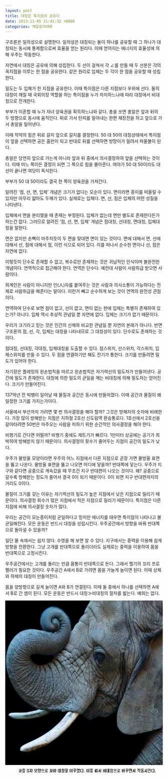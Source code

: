 ```yaml
---
layout: post
title: 대칭은 특이점의 공유다
date: 2013-11-05 21:41:32 +0900
categories: 깨달음의대화
---
```

  


구조론은 일의성으로 설명한다. 일의성은 대칭되는 둘이 하나를 공유할 때 그 하나가 대칭되는 동시에 통제함으로써 효율을 얻는 원리다. 이때 얻어지는 에너지의 효율성에 의해 우주는 작동한다. 


  


자연에서 대칭은 공유에 의해 성립한다. 두 선이 걸쳐서 각 ∠를 만들 때 두 선분은 각의 꼭지점을 이루는 한 점을 공유한다. 같은 원리로 입체는 두 각이 한 점을 공유할 때 성립한다. 


  


밀도는 두 입체가 한 지점을 공유한다. 이때 특이점은 다른 지점보다 우위에 선다. 둘의 대칭이 깨질 때 국회의장 역할을 하는 특이점을 누가 차지하느냐에 따라 대칭에서 비대칭으로 전개한다. 


  


부부가 이혼할 때 누가 자녀 양육권을 획득하느냐와 같다. 총을 쏘면 총알은 앞과 뒤의 두 방향으로 동시에 움직인다. 뒤로 가서 탄피를 밀어내는 한편 재장전을 하고 앞으로 가서 총알을 밀어낸다. 


  


이때 작약의 힘은 뒤로 갈지 앞으로 갈지를 결정한다. 50 대 50의 대칭상태에서 특이점이 앞을 선택하면 공은 홈런이 되고 반대로 뒤를 선택하면 방망이가 밀려서 파울볼이 된다. 


  


총알은 당연히 앞으로 가는게 아니라 앞과 뒤 중에서 의사결정하여 앞을 선택하는 것이다. 이때 어느 쪽이든 결정이 되면 그 쪽으로 힘을 몰아준다. 여야가 50 대 50이라도 대선이 끝나면 여당이 독식한다. 


  


부부가 50 대 50이라도 결국 한 쪽이 양육권을 가져간다. 


  


알려진 ‘점, 선, 면, 입체’ 개념은 크기가 없다는 모순이 있다. 면이라면 종이를 떠올릴 수 있지만 아무리 얇아도 두께가 있다. 실제로는 입체다. 면, 선, 점은 입체의 어떤 성질을 나타낸다. 


  


입체에서 면을 분리했을 때 존재는 부정된다. 입체가 없는데 면만 별도로 존재한다든가 하는건 없다. 그러므로 알려진 ‘점, 선, 면, 입체’ 개념은 점대칭, 선대칭, 면대칭, 입체대칭을 말한다.


  


면은 없지만 손뼉이 마주치듯이 두 면을 맞대면 면이 있는 것이다. 면에 대해서 면, 선에 대해서 선, 점에 대해서 점, 이런 식으로 되어 있다. 이를 떠나서 순수한 면이나 선, 점은 자연에 없다.


  


이렇듯이 단수로 존재할 수 없고, 복수로만 존재하는 것은 귀납적인 인식이며 불완전한 개념이다. 연역적으로 접근해야 한다. 연역은 단수다. 예컨대 사람이 사람취급 받으면 사람이다. 


  


외계인은 사람이 아니지만 인(人)자를 붙여주는 것은 사람과 의사소통이 가능하다는 전제로 사람취급을 해준다는 말이다. 이런거 빼고 순수하게 보는 것이 연역의 완전성 관점이다.


  


연역하여 단수로 보면 점이 없고, 선이 없고, 면이 없는 판에 입체는 특별히 존재하여 있는가? 아니다. 입체 역시 추상적 관념일 뿐 자연에 없다. 입체는 크기가 없기 때문이다. 


  


우리가 크기라고 믿는 것은 인간의 신체와 비교한 관념일 뿐 자연의 본래가 아니다. 반면 구조론의 점, 선, 각, 입체는 대칭을 나타내므로 그 대칭성이 있다. 단수로도 존재하는 것이다. 


  


점대칭, 선대칭, 각대칭, 입체대칭을 도출할 수 있다. 점스위치, 선스위치, 각스위치, 입체스위치를 만들 수 있다. 두 점을 연결하기만 해도 전기가 통한다. 크기를 만들려면 밀도가 있어야 한다. 


  


자기장은 플레밍의 왼손법칙을 따르고 왼손법칙은 자기력선의 밀도차가 만들어낸다. 공간에 밀도가 존재한다. 대칭에 의한 밀도의 균일을 깨는 비대칭에 의해 밀도차는 얻어진다. 크기가 만들어진다.


  


137억년 전 빅뱅이 일어날 때 물질과 공간은 동시에 만들어졌다. 이때 공간과 물질이 왜 일정한 크기를 가지는가이다. 


  


서울에서 부산까지 가려면 몇 번 의사결정을 해야 할까? 그것은 방해자의 숫자에 비례한다. 가장 많이 방해받는 지점은 지하철 2호선 신도림역 환승통로다. 1호선에서 2호선을 갈아타려면 50번은 마주오는 사람을 피하기 위한 순간적인 의사결정을 해야 한다.


  


비행기로 간다면 어떨까? 비행기 중에도 제트기가 빠르다. 1만미터 상공에는 공기가 희박하여 방해받지 않기 때문이다. 의사결정의 횟수가 줄어두는 지점이 공간의 밀도가 낮다. 


  


우주가 물방울 모양이라면 우주의 어느 지점에서 다른 지점으로 곧장 가면 물방울 표면을 뚫고 나온다. 물방울 표면을 뚫고 나오면 어디에 닿을까? 반대쪽에 닿는다. 우주가 지구와 같다면 공중으로 계속갔을 때 무조건 지구 반대편이 나오는 것이다. 왜? 공중으로 갈수록 방해받는 정도가 줄어서 결국 0이 되기 때문이다. 0이 되면 지구 반대편까지의 거리도 0이다. 


  


물질이 크기를 갖는 이유는 자기력선의 밀도가 높은 지점에서 낮은 지점으로 밀리기 때문이다. 의사결정 회수가 많은 지점에서 적은 지점으로 밀리기 때문이다. 특이점은 다른 지점에 비해 의사결정 숫자가 많다. 


  


우리는 공간이 모눈종이처럼 균일하다고 믿지만 에너지를 태우면 특이점이 나타나고 불균일해진다. 모든 운동은 반드시 대칭을 성립시킨다. 우주공간에서 방향을 바꿔 반대쪽으로 돌아설 수 있을까?


  


일단 물 속에서는 쉽지 않다. 수영을 해 보면 알 수 있다. 지구에서는 중력을 이용해 쉽게 방향을 전환한다. 그냥 고개를 반대쪽으로 돌리더라도 실제로는 중력을 이용하여 몸을 반대쪽으로 고정시킨다.


  


우주공간에서는 고개를 돌리는 만큼 몸통이 반대쪽으로 돈다. 그래서 헬기의 꼬리 프로펠러가 필요한 것이다. 우주공간 A에서 B로 가려면 몸을 가늘게 늘이면 된다. 이때 상체와 하체의 대칭이 만들어진다. 


  


몸을 양방향으로 길게 늘이면 A와 B가 연결된다. 이때 둘 중에서 하나를 선택하면 A에서 B로 간 셈이 된다. 모든 운동은 반드시 대칭≫비대칭의 절차를 밟는다. 예외는 없다.


  


 <img alt="eed.jpg" src="files/attach/images/198/326/406/eed.jpg" width="625" height="555" />